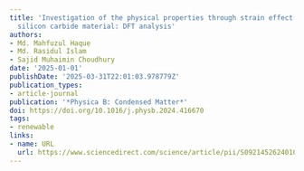 ```yaml
---
title: 'Investigation of the physical properties through strain effect of monolayer
  silicon carbide material: DFT analysis'
authors:
- Md. Mahfuzul Haque
- Md. Rasidul Islam
- Sajid Muhaimin Choudhury
date: '2025-01-01'
publishDate: '2025-03-31T22:01:03.978779Z'
publication_types:
- article-journal
publication: '*Physica B: Condensed Matter*'
doi: https://doi.org/10.1016/j.physb.2024.416670
tags:
- renewable
links:
- name: URL
  url: https://www.sciencedirect.com/science/article/pii/S0921452624010111
---
```

